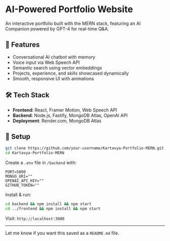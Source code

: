 

# AI-Powered Portfolio Website

An interactive portfolio built with the MERN stack, featuring an AI Companion powered by GPT-4 for real-time Q\&A.

## 🚀 Features

* Conversational AI chatbot with memory
* Voice input via Web Speech API
* Semantic search using vector embeddings
* Projects, experience, and skills showcased dynamically
* Smooth, responsive UI with animations

## 🛠 Tech Stack

* **Frontend**: React, Framer Motion, Web Speech API
* **Backend**: Node.js, Fastify, MongoDB Atlas, OpenAI API
* **Deployment**: Render.com, MongoDB Atlas

## 🔧 Setup

```bash
git clone https://github.com/your-username/Kartavya-Portfolio-MERN.git
cd Kartavya-Portfolio-MERN
```

Create a `.env` file in `/backend` with:

```
PORT=5000
MONGO_URI=""
OPENAI_API_KEY=""
GITHUB_TOKEN=""
```

Install & run:

```bash
cd backend && npm install && npm start
cd ../frontend && npm install && npm start
```

Visit: `http://localhost:3000`

---

Let me know if you want this saved as a `README.md` file.

